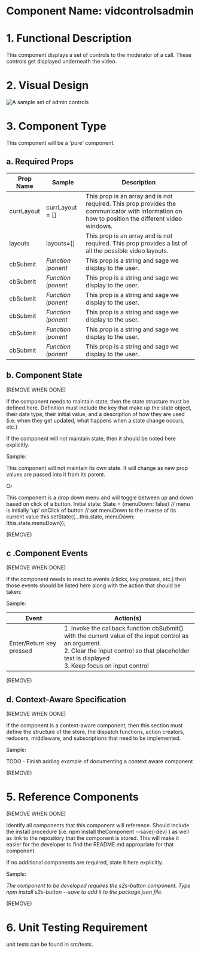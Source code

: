 # Component Name:  vidcontrolsadmin  #

# 1. Functional Description #

This component displays a set of controls to the moderator of a call. These controls get displayed underneath the video.

# 2. Visual Design #  

![A sample set of admin controls](https://raw.githubusercontent.com/star2star/react-verto-communicator/master/documents/img/admin-img%202.png)

# 3. Component Type #

This component will be a 'pure' component.

## a. Required Props ##


| Prop Name | Sample | Description |
| ------------ | ------------- | ------------- |
| currLayout | currLayout = [] | This prop is an array and is not required. This prop provides the communicator with information on how to position the different video windows. |
| layouts | layouts=[] | This prop is an array and is not required. This prop provides a list of all the possible video layouts. |
| cbSubmit |  _Function iponent_ | This prop is a string and sage we display to the user. |
| cbSubmit |  _Function iponent_ | This prop is a string and sage we display to the user. |
| cbSubmit |  _Function iponent_ | This prop is a string and sage we display to the user. |
| cbSubmit |  _Function iponent_ | This prop is a string and sage we display to the user. |
| cbSubmit |  _Function iponent_ | This prop is a string and sage we display to the user. |
| cbSubmit |  _Function iponent_ | This prop is a string and sage we display to the user. |




## b. Component State ##

(REMOVE WHEN DONE)

If the component needs to maintain state, then the state structure must be defined here.   Definition must include the key that make up the state object, their data type, their initial value, and a description of how they are used (i.e. when they get updated, what happens when a state change occurs, etc.)

If the component will not maintain state, then it should be noted here explicitly.

Sample:

This component will not maintain its own state.  It will change as new prop values are passed into it from its parent.

Or

This component is a drop down menu and will toggle between up and down based on click of a button.
Initial state:
State = {menuDown: false}  // menu is initially 'up'
onClick of button
	// set menuDown to the inverse of its current value
this.setState({...this.state, menuDown: !this.state.menuDown});

(REMOVE)

## c .Component Events ##
(REMOVE WHEN DONE)

If the component needs to react to events (clicks, key presses, etc.) then those events should be listed here along with the action that should be taken:

Sample:

Event | Action(s)
------------ | -------------
Enter/Return key pressed | 1 .Invoke the callback function cbSubmit() with the current value of the input control as an argument. <br> 2. Clear the input control so that placeholder text is displayed </br>  3. Keep focus on input control

(REMOVE)

## d. Context-Aware Specification ##

(REMOVE WHEN DONE)

If the component is a context-aware component, then this section must define the structure of the store, the dispatch functions, action creators, reducers, middleware, and subscriptions that need to be implemented.

Sample:

TODO - Finish adding example of documenting a context aware component

(REMOVE)

# 5. Reference Components #

(REMOVE WHEN DONE)

Identify all components that this component will reference.  Should include the install procedure (i.e.  npm install theComponent --save(-dev) ) as well as link to the repository that the component is stored.  This will make it easier for the developer to find the README.md appropriate for that component.

If no additional components are required, state it here explicitly.

Sample:

_The component to be developed requires the s2s-button component. Type
	npm install s2s-button --save to add it to the package.json file._

(REMOVE)

# 6. Unit Testing Requirement #

unit tests can be found in src/tests.
